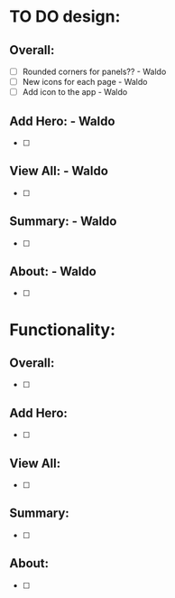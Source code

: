 # TO DO design:
## Overall:
- [ ]  Rounded corners for panels?? - Waldo
- [ ] New icons for each page - Waldo
- [ ] Add icon to the app - Waldo

## Add Hero: - Waldo
- [ ] 

## View All: - Waldo
- [ ] 

## Summary: - Waldo
- [ ] 

## About: - Waldo
- [ ] 

# Functionality:
## Overall:
- [ ] 

## Add Hero:
- [ ] 

## View All:
- [ ] 

## Summary:
- [ ] 

## About:
- [ ] 
